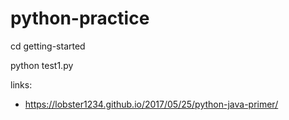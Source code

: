 # python-practice
cd getting-started

python test1.py

links:

- https://lobster1234.github.io/2017/05/25/python-java-primer/